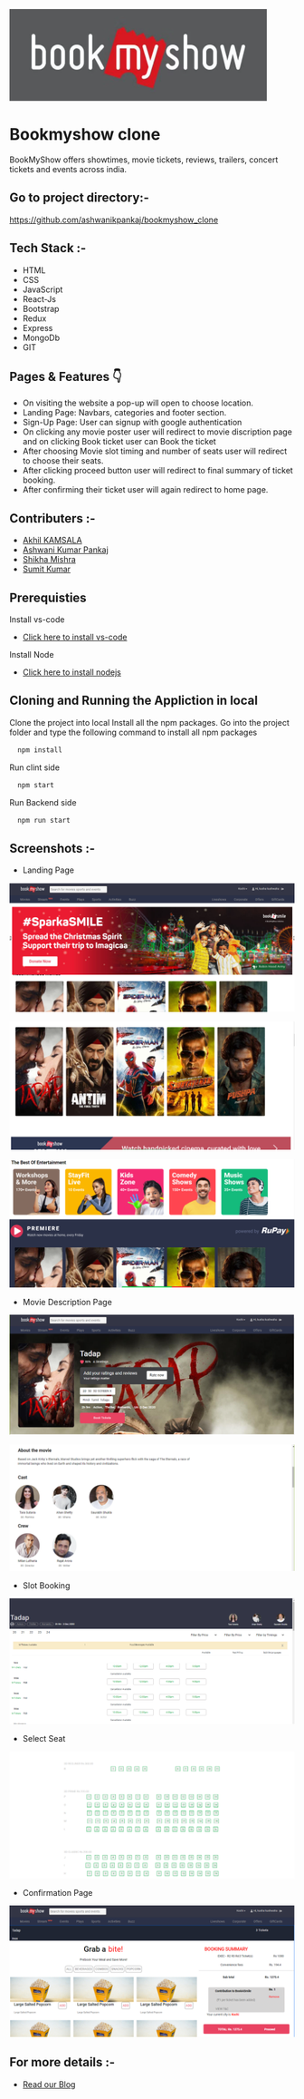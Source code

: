 
![Logo](https://github.com/sumit-krk/name/blob/master/Book_my_shoe.PNG?raw=true)


# Bookmyshow clone

BookMyShow offers showtimes, movie tickets, reviews, trailers, concert tickets and events across india.


## Go to project directory:-
https://github.com/ashwanikpankaj/bookmyshow_clone
## Tech Stack :-
- HTML
- CSS
- JavaScript
- React-Js
- Bootstrap
- Redux
- Express
- MongoDb
- GIT
## Pages & Features 👇
- On visiting the website a pop-up will open to choose location.
- Landing Page: Navbars, categories and footer section.
- Sign-Up Page: User can signup with google authentication
- On clicking any movie poster user will redirect to movie discription page and on clicking Book ticket user can Book the ticket
- After choosing Movie slot timing and number of seats user will redirect to choose their seats.
- After clicking proceed button user will redirect to final summary of ticket booking.
- After confirming their ticket user will again redirect to home page.
## Contributers :-
- [Akhil KAMSALA](https://github.com/akhilsdeportfolio)
- [Ashwani Kumar Pankaj](https://github.com/ashwanikpankaj)
- [Shikha Mishra](https://github.com/sumit-krk)
- [Sumit Kumar](https://github.com/sumit-krk)



## Prerequisties
Install vs-code

- [Click here to install vs-code]( https://code.visualstudio.com/download)

Install Node

- [Click here to install nodejs]( https://nodejs.org/en/)
## Cloning and Running the Appliction in local

Clone the project into local Install all the npm packages. Go into the project folder and type the following command to install all npm packages

```bash
  npm install
```
Run clint side
```bash
  npm start
```
Run Backend side
```bash
  npm run start
```
## Screenshots :-
- Landing Page

![Logo](https://github.com/sumit-krk/name/blob/master/Capture_1.PNG?raw=true)

![Logo](https://github.com/sumit-krk/name/blob/master/Capture_2.PNG?raw=true)

![Logo](https://github.com/sumit-krk/name/blob/master/Capture_3.PNG?raw=true)

- Movie Description Page

![Logo](https://github.com/sumit-krk/name/blob/master/Capture_4.PNG?raw=true)

![Logo](https://github.com/sumit-krk/name/blob/master/Capture_5.PNG?raw=true)

- Slot Booking

![Logo](https://github.com/sumit-krk/name/blob/master/Capture_6.PNG?raw=true)

- Select Seat

![Logo](https://github.com/sumit-krk/name/blob/master/Capture_7.PNG?raw=true)

- Confirmation Page

![Logo](https://github.com/sumit-krk/name/blob/master/Capture_8.PNG?raw=true)


## For more details :-

- [Read our Blog](https://shikha06.hashnode.dev/)

